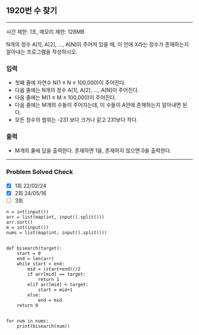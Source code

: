 ## 1920번 수 찾기

---

시간 제한: 1초, 메모리 제한: 128MB

N개의 정수 A[1], A[2], …, A[N]이 주어져 있을 때, 이 안에 X라는 정수가 존재하는지 알아내는 프로그램을 작성하시오.

### 입력

- 첫째 줄에 자연수 N(1 ≤ N ≤ 100,000)이 주어진다. 
- 다음 줄에는 N개의 정수 A[1], A[2], …, A[N]이 주어진다. 
- 다음 줄에는 M(1 ≤ M ≤ 100,000)이 주어진다. 
- 다음 줄에는 M개의 수들이 주어지는데, 이 수들이 A안에 존재하는지 알아내면 된다. 
- 모든 정수의 범위는 -231 보다 크거나 같고 231보다 작다.

### 출력

- M개의 줄에 답을 출력한다. 존재하면 1을, 존재하지 않으면 0을 출력한다.

---
### Problem Solved Check
- [x] 1회 22/02/24
- [x] 2회 24/05/16
- [ ] 3회
~~~
n = int(input())
arr = list(map(int, input().split()))
arr.sort()
m = int(input())
nums = list(map(int, input().split()))


def bisearch(target):
    start = 0
    end = len(arr)
    while start < end:
        mid = (start+end)//2
        if arr[mid] == target:
            return 1
        elif arr[mid] < target:
            start = mid+1
        else:
            end = mid
    return 0


for num in nums:
    print(bisearch(num))

~~~